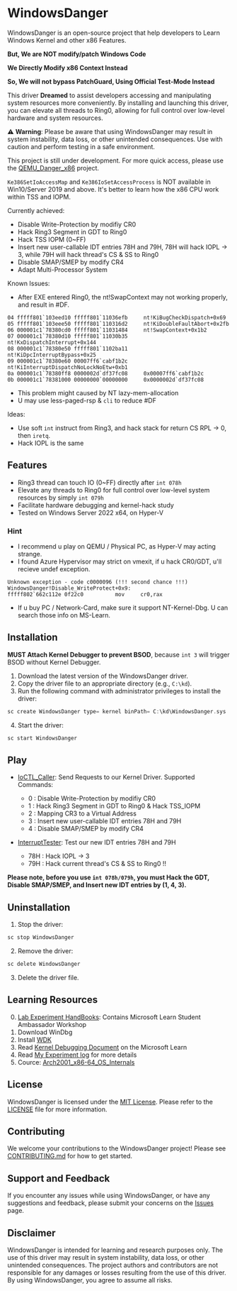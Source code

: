 # WindowsDanger

WindowsDanger is an open-source project that help developers to Learn Windows Kernel and other x86 Features.

**But, We are NOT modify/patch Windows Code**

**We Directly Modify x86 Context Instead**

**So, We will not bypass PatchGuard, Using Official Test-Mode Instead**

This driver **Dreamed** to assist developers accessing and manipulating system resources more conveniently. By installing and launching this driver, you can elevate all threads to Ring0, allowing for full control over low-level hardware and system resources.  
  
⚠️ **Warning**: Please be aware that using WindowsDanger may result in system instability, data loss, or other unintended consequences. Use with caution and perform testing in a safe environment.

This project is still under development. For more quick access, please use the [QEMU_Danger_x86](https://github.com/UEFI-code/QEMU_Danger_x86) project.

```Ke386SetIoAccessMap``` and ```Ke386IoSetAccessProcess``` is NOT available in Win10/Server 2019 and above. It's better to learn how the x86 CPU work within TSS and IOPM.

Currently achieved:
- Disable Write-Protection by modifiy CR0
- Hack Ring3 Segment in GDT to Ring0
- Hack TSS IOPM (0~FF)
- Insert new user-callable IDT entries 78H and 79H, 78H will hack IOPL -> 3, while 79H will hack thread's CS & SS to Ring0
- Disable SMAP/SMEP by modify CR4
- Adapt Multi-Processor System

Known Issues:
- After EXE entered Ring0, the nt!SwapContext may not working properly, and result in #DF.
```
04 fffff801`103eed10 fffff801`11036efb     nt!KiBugCheckDispatch+0x69
05 fffff801`103eee50 fffff801`110316d2     nt!KiDoubleFaultAbort+0x2fb
06 000001c1`78380cd0 fffff801`11031484     nt!SwapContext+0x1b2
07 000001c1`78380d10 fffff801`11030b35     nt!KxDispatchInterrupt+0x144
08 000001c1`78380e50 fffff801`1102ba11     nt!KiDpcInterruptBypass+0x25
09 000001c1`78380e60 00007ff6`cabf1b2c     nt!KiInterruptDispatchNoLockNoEtw+0xb1
0a 000001c1`78380ff8 0000002d`df37fc08     0x00007ff6`cabf1b2c
0b 000001c1`78381000 00000000`00000000     0x0000002d`df37fc08
```
- This problem might caused by NT lazy-mem-allocation
- U may use less-paged-rsp & `cli` to reduce #DF

Ideas:
- Use soft ```int``` instruct from Ring3, and hack stack for return CS RPL -> 0, then ```iretq```.
- Hack IOPL is the same

## Features

- Ring3 thread can touch IO (0~FF) directly after `int 078h`
- Elevate any threads to Ring0 for full control over low-level system resources by simply `int 079h`
- Facilitate hardware debugging and kernel-hack study
- Tested on Windows Server 2022 x64, on Hyper-V

### Hint

- I recommend u play on QEMU / Physical PC, as Hyper-V may acting strange.
- I found Azure Hypervisor may strict on vmexit, if u hack CR0/GDT, u'll recieve undef exception. 
```
Unknown exception - code c0000096 (!!! second chance !!!)
WindowsDanger!Disable_WriteProtect+0x9:
fffff802`662c112e 0f22c0          mov     cr0,rax
```
- If u buy PC / Network-Card, make sure it support NT-Kernel-Dbg. U can search those info on MS-Learn.

## Installation

**MUST Attach Kernel Debugger to prevent BSOD**, because ```int 3``` will trigger BSOD without Kernel Debugger.

1. Download the latest version of the WindowsDanger driver.  
2. Copy the driver file to an appropriate directory (e.g., `C:\kd`).  
3. Run the following command with administrator privileges to install the driver:

```C
sc create WindowsDanger type= kernel binPath= C:\kd\WindowsDanger.sys
```

4. Start the driver:  
```C
sc start WindowsDanger
```

## Play

- [IoCTL_Caller](UserMode_Caller): Send Requests to our Kernel Driver. Supported Commands:
    - 0 : Disable Write-Protection by modifiy CR0
    - 1 : Hack Ring3 Segment in GDT to Ring0 & Hack TSS_IOPM
    - 2 : Mapping CR3 to a Virtual Address
    - 3 : Insert new user-callable IDT entries 78H and 79H
    - 4 : Disable SMAP/SMEP by modify CR4

- [InterruptTester](UserMode_InterruptTester): Test our new IDT entries 78H and 79H
    - 78H : Hack IOPL -> 3
    - 79H : Hack current thread's CS & SS to Ring0 !!

**Please note, before you use `int 078h/079h`, you must Hack the GDT, Disable SMAP/SMEP, and Insert new IDT entries by (1, 4, 3).**

## Uninstallation

1. Stop the driver:  
```C
sc stop WindowsDanger
```

2. Remove the driver:  
```C
sc delete WindowsDanger
```

3. Delete the driver file.

## Learning Resources

0. [Lab Experiment HandBooks](LabHandBooks): Contains Microsoft Learn Student Ambassador Workshop
1. Download WinDbg
2. Install [WDK](https://learn.microsoft.com/zh-cn/windows-hardware/drivers/download-the-wdk?wt.mc_id=studentamb_188195)
3. Read [Kernel Debugging Document](https://learn.microsoft.com/en-us/windows-hardware/drivers/debugger/setting-up-a-network-debugging-connection?wt.mc_id=studentamb_188195) on the Microsoft Learn
4. Read [My Experiment log](Experiment_Record_GPT4.md) for more details
5. Cource: [Arch2001_x86-64_OS_Internals](https://apps.p.ost2.fyi/learning/course/course-v1:OpenSecurityTraining2+Arch2001_x86-64_OS_Internals+2021_v1/home)
  
## License

WindowsDanger is licensed under the [MIT License](LICENSE). Please refer to the [LICENSE](LICENSE) file for more information.

## Contributing

We welcome your contributions to the WindowsDanger project! Please see [CONTRIBUTING.md](CONTRIBUTING.md) for how to get started.

## Support and Feedback

If you encounter any issues while using WindowsDanger, or have any suggestions and feedback, please submit your concerns on the [Issues](https://github.com/UEFI-code/WindowsDanger/issues) page.

## Disclaimer

WindowsDanger is intended for learning and research purposes only. The use of this driver may result in system instability, data loss, or other unintended consequences. The project authors and contributors are not responsible for any damages or losses resulting from the use of this driver. By using WindowsDanger, you agree to assume all risks.